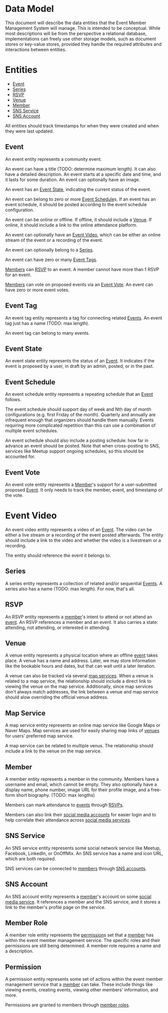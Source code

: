 # Data Model
This document will describe the data entities that the Event Member Management System will manage. This is intended to be conceptual. While most descriptions will be from the perspective a relational database, implementations can freely use other storage models, such as document stores or key-value stores, provided they handle the required attributes and interactions between entities.

# Entities
* [Event](#event)
* [Series](#series)
* [RSVP](#rsvp)
* [Venue](#venue)
* [Member](#member)
* [SNS Service](#sns-service)
* [SNS Account](#sns-account)

All entities should track timestamps for when they were created and when they were last updated.

## Event
An event entity represents a community event. 

An event can have a title (TODO: determine maximum length). It can also have a detailed description. An event starts at a specific date and time, and it lasts for some duration. An event can optionally have an image. 

An event has an [Event State](#event-state), indicating the current status of the event.

An event can belong to zero or more [Event Schedule](#event-schedule)s. If an event has an event schedule, it should be posted according to the event schedule configuration.

An event can be online or offline. If offline, it should include a [Venue](#venue). If online, it should include a link to the online attendance platform.

An event can optionally have an [Event Video](#event-video), which can be either an online stream of the event or a recording of the event.

An event can optionally belong to a [Series](#series).

An event can have zero or many [Event Tags](#event-tag).

[Members](#member) can [RSVP](#rsvp) to an event. A member cannot have more than 1 RSVP for an event.

[Members](#member) can vote on proposed events via an [Event Vote](#event-vote). An event can have zero or more event votes.

## Event Tag
An event tag entity represents a tag for connecting related [Events](#event). An event tag just has a name (TODO: max length).

An event tag can belong to many events.

## Event State
An event state entity represents the status of an [Event](#event). It indicates if the event is proposed by a user, in draft by an admin, posted, or in the past.

## Event Schedule
An event schedule entity represents a repeating schedule that an [Event](#event) follows. 

The event schedule should support day of week and Nth day of month configurations (e.g. first Friday of the month). Quarterly and annually are infrequent enough that organizers should handle them manually. Events requiring more complicated repetition than this can use a combination of multiple event schedules.

An event schedule should also include a posting schedule: how far in advance an event should be posted. Note that when cross-posting to SNS, services like Meetup support ongoing schedules, so this should be accounted for.

## Event Vote
An event vote entity represents a [Member](#member)'s support for a user-submitted proposed [Event](#event). It only needs to track the member, event, and timestamp of the vote.

# Event Video
An event video entity represents a video of an [Event](#event). The video can be either a live stream or a recording of the event posted afterwards. The entity should include a link to the video and whether the video is a livestream or a recording. 

The entity should reference the event it belongs to.

## Series
A series entity represents a collection of related and/or sequential [Events](#event). A series also has a name (TODO: max length). For now, that's all.

## RSVP
An RSVP entity represents a [member](#member)'s intent to attend or not attend an [event](#event). An RSVP references a member and an event. It also carries a state: attending, not attending, or interested in attending.

## Venue
A venue entity represents a physical location where an offline [event](#event) takes place. A venue has a name and address. Later, we may store information like the bookable hours and dates, but that can wait until a later iteration. 

A venue can also be tracked via several [map services](#map-service). When a venue is related to a map service, the relationship should include a direct link to viewing the venue on the map service. Additionally, since map services don't always match addresses, the link between a venue and map service should alow overriding the official venue address.

## Map Service
A map service entity represents an online map service like Google Maps or Naver Maps. Map services are used for easily sharing map links of [venues](#venue) for users' preferred map service.

A map service can be related to multiple venus. The relationship should include a link to the venue on the map service.

## Member
A member entity represents a member in the community. Members have a username and email, which cannot be empty. They also optionally have a display name, phone number, image URL for their profile image, and a free-form short biography. (TODO: max lengths)

Members can mark attendance to [events](#event) through [RSVPs](#rsvp). 

Members can also link their [social media accounts](#sns-account) for easier login and to help correlate their attendance across [social media services](#sns-service).

## SNS Service
An SNS service entity represents some social network service like Meetup, Facebook, LinkedIn, or OnOffMix. An SNS service has a name and icon URL, which are both required.

SNS services can be connected to [members](#member) through [SNS accounts](#sns-account).

## SNS Account
An SNS account entity represents a [member](#member)'s account on some [social media service](#sns-service). It references a member and the SNS service, and it stores a link to the member's profile page on the service.

## Member Role
A member role entity represents the [permission](#permission)s set that a [member](#member) has within the event member management service. The specific roles and their permissions are still being determined. A member role requires a name and a description.

## Permission
A permission entity represents some set of actions within the event member management service that a [member](#member) can take. These include things like viewing events, creating events, viewing other members' information, and more.

Permissions are granted to members through [member roles](#member-role).

